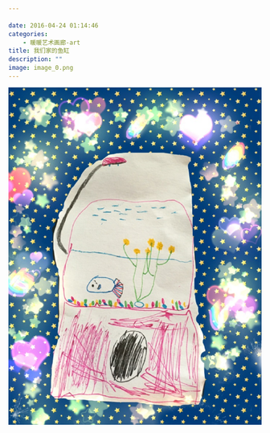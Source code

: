 ```yaml
---

date: 2016-04-24 01:14:46
categories:
    - 暖暖艺术画廊-art
title: 我们家的鱼缸
description: ""
image: image_0.png
---
```


![](image_0.png)